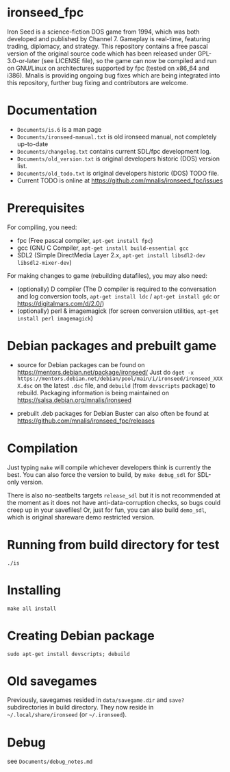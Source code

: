 ironseed_fpc
============
Iron Seed is a science-fiction DOS game from 1994, which was both developed and published by Channel 7.
Gameplay is real-time, featuring trading, diplomacy, and strategy.
This repository contains a free pascal version of the original source code which has been released under GPL-3.0-or-later (see LICENSE file),
so the game can now be compiled and run on GNU/Linux on architectures supported by fpc (tested on x86_64 and i386).
Mnalis is providing ongoing bug fixes which are being integrated into this repository, further bug fixing and contributors are welcome.

Documentation
=============
- `Documents/is.6` is a man page
- `Documents/ironseed-manual.txt` is old ironseed manual, not completely up-to-date
- `Documents/changelog.txt` contains current SDL/fpc development log.
- `Documents/old_version.txt` is original developers historic (DOS) version list.
- `Documents/old_todo.txt` is original developers historic (DOS) TODO file.
- Current TODO is online at https://github.com/mnalis/ironseed_fpc/issues

Prerequisites
=============
For compiling, you need:
- fpc (Free pascal compiler, `apt-get install fpc`)
- gcc (GNU C Compiler, `apt-get install build-essential gcc`
- SDL2 (Simple DirectMedia Layer 2.x, `apt-get install libsdl2-dev libsdl2-mixer-dev`)

For making changes to game (rebuilding datafiles), you may also need:
- (optionally) D compiler (The D compiler is required to the conversation and log conversion tools, `apt-get install ldc` / `apt-get install gdc` or https://digitalmars.com/d/2.0/)
- (optionally) perl & imagemagick (for screen conversion utilities, `apt-get install perl imagemagick`)

Debian packages and prebuilt game
=================================
- source for Debian packages can be found on https://mentors.debian.net/package/ironseed/
  Just do `dget -x https://mentors.debian.net/debian/pool/main/i/ironseed/ironseed_XXXX.dsc`
  on the latest `.dsc` file, and `debuild` (from `devscripts` package) to rebuild.
  Packaging information is being maintained on  https://salsa.debian.org/mnalis/ironseed

- prebuilt .deb packages for Debian Buster can also often be found at
  https://github.com/mnalis/ironseed_fpc/releases

Compilation
===========
Just typing `make` will compile whichever developers think is currently the best.
You can also force the version to build, by `make debug_sdl` for SDL-only version.

There is also no-seatbelts targets `release_sdl` but it is not recommended
at the moment as it does not have anti-data-corruption checks, so bugs could
creep up in your savefiles!  Or, just for fun, you can also build
`demo_sdl`, which is original shareware demo restricted version.

Running from build directory for test
=====================================
`./is`

Installing
==========
`make all install`

Creating Debian package
=======================
`sudo apt-get install devscripts; debuild`

Old savegames
=============
Previously, savegames resided in `data/savegame.dir` and `save?` subdirectories
in build directory. They now reside in `~/.local/share/ironseed` (or `~/.ironseed`).

Debug
=====
see `Documents/debug_notes.md`
